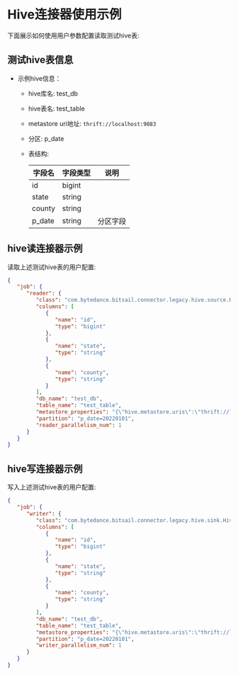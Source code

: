 # Hive连接器使用示例

下面展示如何使用用户参数配置读取测试hive表:

## 测试hive表信息
 - 示例hive信息：
     - hive库名: test_db
     - hive表名: test_table
     - metastore uri地址: `thrift://localhost:9083`
     - 分区: p_date
     - 表结构:

         | 字段名 | 字段类型 | 说明 |
         |-------|--------| ---- |
         | id | bigint | |
         | state | string | |
         | county | string | |
         | p_date | string | 分区字段 |

## hive读连接器示例

读取上述测试hive表的用户配置:

```json
{
   "job": {
      "reader": {
         "class": "com.bytedance.bitsail.connector.legacy.hive.source.HiveInputFormat",
         "columns": [
            {
               "name": "id",
               "type": "bigint"
            },
            {
               "name": "state",
               "type": "string"
            },
            {
               "name": "county",
               "type": "string"
            }
         ],
         "db_name": "test_db",
         "table_name": "test_table",
         "metastore_properties": "{\"hive.metastore.uris\":\"thrift://localhost:9083\"}",
         "partition": "p_date=20220101",
         "reader_parallelism_num": 1
      }
   }
}
```

## hive写连接器示例

写入上述测试hive表的用户配置:

```json
{
   "job": {
      "writer": {
         "class": "com.bytedance.bitsail.connector.legacy.hive.sink.HiveOutputFormat",
         "columns": [
            {
               "name": "id",
               "type": "bigint"
            },
            {
               "name": "state",
               "type": "string"
            },
            {
               "name": "county",
               "type": "string"
            }
         ],
         "db_name": "test_db",
         "table_name": "test_table",
         "metastore_properties": "{\"hive.metastore.uris\":\"thrift://localhost:9083\"}",
         "partition": "p_date=20220101",
         "writer_parallelism_num": 1
      }
   }
}
```
